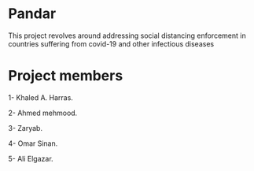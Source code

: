# Pandar

This project revolves around addressing social distancing enforcement in countries suffering from covid-19 and other infectious diseases

# Project members

1- Khaled A. Harras.

2- Ahmed mehmood.

3- Zaryab.

4- Omar Sinan.

5- Ali Elgazar.
